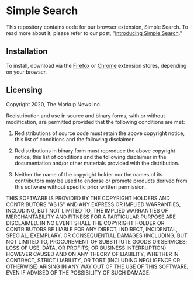# Simple Search

This repository contains code for our browser extension, Simple Search. To read more about it, please refer to our post, "[Introducing Simple Search](https://themarkup.org/google-the-giant/2020/11/10/introducing-simple-search)."

## Installation

To install, download via the [Firefox](https://addons.mozilla.org/en-US/firefox/addon/simple-search/) or [Chrome](https://chrome.google.com/webstore/detail/simple-search/bbpcngjcblhpkhadnbhgdjhmidojegha) extension stores, depending on your browser.

## Licensing

Copyright 2020, The Markup News Inc.

Redistribution and use in source and binary forms, with or without modification, are permitted provided that the following conditions are met:

1. Redistributions of source code must retain the above copyright notice, this list of conditions and the following disclaimer.

2. Redistributions in binary form must reproduce the above copyright notice, this list of conditions and the following disclaimer in the documentation and/or other materials provided with the distribution.

3. Neither the name of the copyright holder nor the names of its contributors may be used to endorse or promote products derived from this software without specific prior written permission.

THIS SOFTWARE IS PROVIDED BY THE COPYRIGHT HOLDERS AND CONTRIBUTORS "AS IS" AND ANY EXPRESS OR IMPLIED WARRANTIES, INCLUDING, BUT NOT LIMITED TO, THE IMPLIED WARRANTIES OF MERCHANTABILITY AND FITNESS FOR A PARTICULAR PURPOSE ARE DISCLAIMED. IN NO EVENT SHALL THE COPYRIGHT HOLDER OR CONTRIBUTORS BE LIABLE FOR ANY DIRECT, INDIRECT, INCIDENTAL, SPECIAL, EXEMPLARY, OR CONSEQUENTIAL DAMAGES (INCLUDING, BUT NOT LIMITED TO, PROCUREMENT OF SUBSTITUTE GOODS OR SERVICES; LOSS OF USE, DATA, OR PROFITS; OR BUSINESS INTERRUPTION) HOWEVER CAUSED AND ON ANY THEORY OF LIABILITY, WHETHER IN CONTRACT, STRICT LIABILITY, OR TORT (INCLUDING NEGLIGENCE OR OTHERWISE) ARISING IN ANY WAY OUT OF THE USE OF THIS SOFTWARE, EVEN IF ADVISED OF THE POSSIBILITY OF SUCH DAMAGE.
